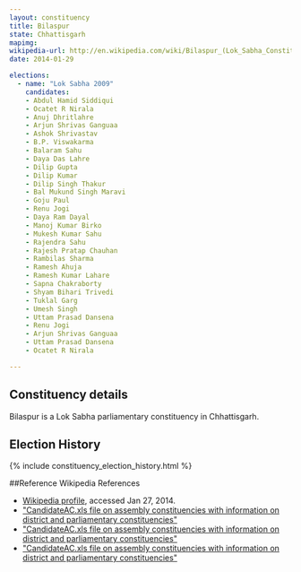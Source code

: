 ```yaml
---
layout: constituency
title: Bilaspur
state: Chhattisgarh
mapimg: 
wikipedia-url: http://en.wikipedia.com/wiki/Bilaspur_(Lok_Sabha_Constituency)
date: 2014-01-29

elections: 
  - name: "Lok Sabha 2009"
    candidates: 
    - Abdul Hamid Siddiqui 
    - Ocatet R Nirala 
    - Anuj Dhritlahre 
    - Arjun Shrivas Ganguaa 
    - Ashok Shrivastav 
    - B.P. Viswakarma 
    - Balaram Sahu 
    - Daya Das Lahre 
    - Dilip Gupta 
    - Dilip Kumar 
    - Dilip Singh Thakur 
    - Bal Mukund Singh Maravi 
    - Goju Paul 
    - Renu Jogi 
    - Daya Ram Dayal 
    - Manoj Kumar Birko 
    - Mukesh Kumar Sahu 
    - Rajendra Sahu 
    - Rajesh Pratap Chauhan 
    - Rambilas Sharma 
    - Ramesh Ahuja 
    - Ramesh Kumar Lahare 
    - Sapna Chakraborty 
    - Shyam Bihari Trivedi 
    - Tuklal Garg 
    - Umesh Singh 
    - Uttam Prasad Dansena 
    - Renu Jogi 
    - Arjun Shrivas Ganguaa 
    - Uttam Prasad Dansena 
    - Ocatet R Nirala 

---
```

## Constituency details
Bilaspur is a Lok Sabha parliamentary constituency in Chhattisgarh.




## Election History
{% include constituency_election_history.html %}

##Reference
Wikipedia References
- [Wikipedia profile]({{page.profile.wikipedia}}), accessed Jan 27, 2014.
- ["CandidateAC.xls file on assembly constituencies with information on district and parliamentary constituencies"][wiki1]
- ["CandidateAC.xls file on assembly constituencies with information on district and parliamentary constituencies"][wiki2]
- ["CandidateAC.xls file on assembly constituencies with information on district and parliamentary constituencies"][wiki3]

[wiki1]: http://genesys.eci.gov.in/fullcandidatelist/uireports.aspx
[wiki2]: http://web.archive.org/web/20081204083059/http://genesys.eci.gov.in/fullcandidatelist/uireports.aspx
[wiki3]: http://www.delimitation-india.com/Final_Publications/Chhattisgarh/Chhattisgarh.pdf
